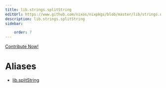 ```yaml
---
title: lib.strings.splitString
editUrl: https://www.github.com/nixos/nixpkgs/blob/master/lib/strings.nix#L872C17
description: lib.strings.splitString
sidebar:

    order: 7
---
```


<a href="https://www.github.com/nixos/nixpkgs/blob/master/lib/strings.nix#L872C17">Contribute Now!</a>


# Aliases

- [lib.splitString](./reference/lib/lib-splitString)


